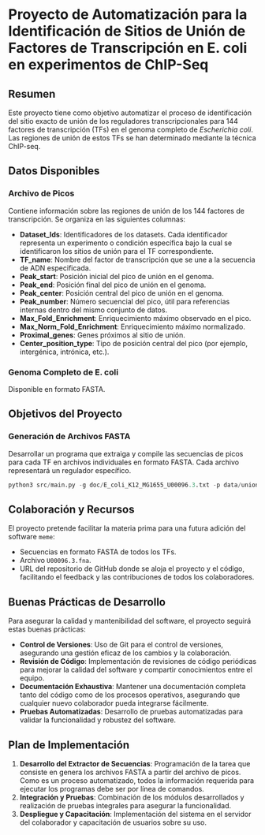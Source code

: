 
# Proyecto de Automatización para la Identificación de Sitios de Unión de Factores de Transcripción en E. coli en experimentos de ChIP-Seq

## Resumen

Este proyecto tiene como objetivo automatizar el proceso de identificación del sitio exacto de unión de los reguladores transcripcionales para 144 factores de transcripción (TFs) en el genoma completo de *Escherichia coli*. Las regiones de unión de estos TFs se han determinado mediante la técnica ChIP-seq.

## Datos Disponibles

### Archivo de Picos
Contiene información sobre las regiones de unión de los 144 factores de transcripción. Se organiza en las siguientes columnas:

- **Dataset_Ids**: Identificadores de los datasets. Cada identificador representa un experimento o condición específica bajo la cual se identificaron los sitios de unión para el TF correspondiente.
- **TF_name**: Nombre del factor de transcripción que se une a la secuencia de ADN especificada.
- **Peak_start**: Posición inicial del pico de unión en el genoma.
- **Peak_end**: Posición final del pico de unión en el genoma.
- **Peak_center**: Posición central del pico de unión en el genoma.
- **Peak_number**: Número secuencial del pico, útil para referencias internas dentro del mismo conjunto de datos.
- **Max_Fold_Enrichment**: Enriquecimiento máximo observado en el pico.
- **Max_Norm_Fold_Enrichment**: Enriquecimiento máximo normalizado.
- **Proximal_genes**: Genes próximos al sitio de unión.
- **Center_position_type**: Tipo de posición central del pico (por ejemplo, intergénica, intrónica, etc.).

### Genoma Completo de E. coli
Disponible en formato FASTA.

## Objetivos del Proyecto

### Generación de Archivos FASTA
Desarrollar un programa que extraiga y compile las secuencias de picos para cada TF en archivos individuales en formato FASTA. Cada archivo representará un regulador específico.

```python
python3 src/main.py -g doc/E_coli_K12_MG1655_U00096.3.txt -p data/union_peaks_file.tsv -s results/
```

## Colaboración y Recursos

El proyecto pretende facilitar la materia prima para una futura adición del software `meme`:
- Secuencias en formato FASTA de todos los TFs.
- Archivo `U00096.3.fna`.
- URL del repositorio de GitHub donde se aloja el proyecto y el código, facilitando el feedback y las contribuciones de todos los colaboradores.

## Buenas Prácticas de Desarrollo

Para asegurar la calidad y mantenibilidad del software, el proyecto seguirá estas buenas prácticas:

- **Control de Versiones**: Uso de Git para el control de versiones, asegurando una gestión eficaz de los cambios y la colaboración.
- **Revisión de Código**: Implementación de revisiones de código periódicas para mejorar la calidad del software y compartir conocimientos entre el equipo.
- **Documentación Exhaustiva**: Mantener una documentación completa tanto del código como de los procesos operativos, asegurando que cualquier nuevo colaborador pueda integrarse fácilmente.
- **Pruebas Automatizadas**: Desarrollo de pruebas automatizadas para validar la funcionalidad y robustez del software.

## Plan de Implementación

1. **Desarrollo del Extractor de Secuencias**: Programación de la tarea que consiste en genera los archivos FASTA a partir del archivo de picos. Como es un proceso automatizado, todos la información requerida para ejecutar los programas debe ser por línea de comandos.
2. **Integración y Pruebas**: Combinación de los módulos desarrollados y realización de pruebas integrales para asegurar la funcionalidad.
3. **Despliegue y Capacitación**: Implementación del sistema en el servidor del colaborador y capacitación de usuarios sobre su uso.